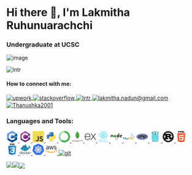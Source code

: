 
<h1>Hi there 👋, I'm Lakmitha Ruhunuarachchi</h1>
<h3>Undergraduate at UCSC </h3> 

![image](https://www.codewars.com/users/Lakmitha/badges/micro)
<p align="left"> <img src="https://komarev.com/ghpvc/?username=lntr&label=Profile%20views&color=0e75b6&style=flat" alt="lntr" /> </p>

<h4 align="left">How to connect with me:</h4>
  <a href="https://www.upwork.com/freelancers/~013c39a80a4fa3cea8" target="blank">
    <img align="center" src="https://cdn.jsdelivr.net/npm/simple-icons@3.0.1/icons/upwork.svg" alt="upwork" height="30" width="30" />
  </a>
  <a href="https://stackoverflow.com/users/22231480/lntr" target="blank">
    <img align="center" src="https://cdn.jsdelivr.net/npm/simple-icons@3.0.1/icons/stackoverflow.svg" alt="stackoverflow" height="30" width="30" />
  </a>
  <a href="https://www.codewars.com/users/Lakmitha" target="blank">
    <img align="center" src="https://cdn.jsdelivr.net/npm/simple-icons@3.0.1/icons/codewars.svg" alt="lntr" height="30" width="30" />
  </a>
   <a href="mailto: lakmitha.nadun@gmail.com" target="blank">
    <img align="center" src="https://cdn.jsdelivr.net/npm/simple-icons@3.0.1/icons/gmail.svg" alt="lakmitha.nadun@gmail.com" height="30" width="30" />
  </a>
  <a href="https://web.facebook.com/Thanushka2001/" target="blank">
    <img align="center" src="https://cdn.jsdelivr.net/npm/simple-icons@3.0.1/icons/facebook.svg" alt="Thanushka2001" height="30" width="30" />
  </a>
  

<h3 align="left">Languages and Tools:</h3>
<p align="left">  
  <a href="https://gcc.gnu.org/" target="_blank" rel="noreferrer"> <img src="https://raw.githubusercontent.com/devicons/devicon/master/icons/cplusplus/cplusplus-original.svg" alt="cplusplus" width="30" height="30"/> </a> 
 <a href="https://dotnet.microsoft.com/en-us/languages/csharp" target="_blank" rel="noreferrer"> <img src="https://raw.githubusercontent.com/devicons/devicon/master/icons/csharp/csharp-original.svg" alt="csharp" width="30" height="30"/> </a>
  <a href="https://developer.mozilla.org/en-US/docs/Web/JavaScript" target="_blank" rel="noreferrer"> <img src="https://raw.githubusercontent.com/devicons/devicon/master/icons/javascript/javascript-original.svg" alt="javascript" width="30" height="30"/> </a> 
  <a href="https://www.python.org/" target="_blank" rel="noreferrer"> <img src="https://raw.githubusercontent.com/devicons/devicon/master/icons/python/python-original.svg" alt="python" width="30" height="30"/> </a> 
  <a href="https://www.anaconda.com/" target="_blank" rel="noreferrer"> <img src="https://github.com/devicons/devicon/blob/master/icons/anaconda/anaconda-original.svg" alt="anaconda" width="30" height="30"/> </a> 
  <a href="https://www.mongodb.com/" target="_blank" rel="noreferrer"> <img src="https://raw.githubusercontent.com/devicons/devicon/master/icons/mongodb/mongodb-original-wordmark.svg" alt="mongodb" width="30" height="30"/> </a> 
  <a href="https://expressjs.com/" target="_blank" rel="noreferrer"> <img src="https://github.com/devicons/devicon/blob/master/icons/express/express-original.svg" alt="expressjs" width="30" height="30"/> </a> 
  <a href="https://reactjs.org/" target="_blank" rel="noreferrer"> <img src="https://raw.githubusercontent.com/devicons/devicon/master/icons/react/react-original-wordmark.svg" alt="react" width="30" height="30"/> </a> 
  <a href="https://nodejs.org/en" target="_blank" rel="noreferrer"> <img src="https://raw.githubusercontent.com/devicons/devicon/master/icons/nodejs/nodejs-original-wordmark.svg" alt="nodejs" width="30" height="30"/> </a> 
  <a href="https://www.mysql.com/" target="_blank" rel="noreferrer"> <img src="https://raw.githubusercontent.com/devicons/devicon/master/icons/mysql/mysql-original-wordmark.svg" alt="mysql" width="30" height="30"/> </a>
  <a href="https://www.php.net/" target="_blank" rel="noreferrer"> <img src="https://github.com/devicons/devicon/blob/master/icons/php/php-original.svg" alt="php" width="30" height="30"/> </a>
  <a href="https://go.dev/" target="_blank" rel="noreferrer"> <img src="https://github.com/devicons/devicon/blob/master/icons/go/go-original.svg" alt="golang" width="30" height="30"/> </a> 
  <a href="https://www.rust-lang.org/" target="_blank" rel="noreferrer"> <img src="https://github.com/devicons/devicon/blob/master/icons/rust/rust-original.svg" alt="rust" width="30" height="30"/> </a> 
  <a href="https://www.w3.org/html/" target="_blank" rel="noreferrer"> <img src="https://raw.githubusercontent.com/devicons/devicon/master/icons/html5/html5-original-wordmark.svg" alt="html5" width="30" height="30"/> </a> 
  <a href="https://www.w3schools.com/css/" target="_blank" rel="noreferrer"> <img src="https://raw.githubusercontent.com/devicons/devicon/master/icons/css3/css3-original-wordmark.svg" alt="css3" width="30" height="30"/> </a> 
  <a href="https://www.docker.com/" target="_blank" rel="noreferrer"> <img src="https://raw.githubusercontent.com/devicons/devicon/master/icons/docker/docker-original-wordmark.svg" alt="docker" width="30" height="30"/> </a> 
  <a href="https://kubernetes.io/" target="_blank" rel="noreferrer"> <img src="https://github.com/devicons/devicon/blob/master/icons/kubernetes/kubernetes-original.svg" alt="k8s" width="30" height="30"/> </a> 
  <a href="https://aws.amazon.com/" target="_blank" rel="noreferrer"> <img src="https://github.com/devicons/devicon/blob/master/icons/amazonwebservices/amazonwebservices-original-wordmark.svg" alt="aws" width="30" height="30"/> </a> 
  <a href="https://git-scm.com/" target="_blank" rel="noreferrer"> <img src="https://www.vectorlogo.zone/logos/git-scm/git-scm-icon.svg" alt="git" width="30" height="30"/> </a> 
</p>

<img align="left" src="https://github-readme-stats.vercel.app/api/top-langs?username=lntr&show=cpp&hide=css,scss,html,batchfile&show_icons=true&locale=en&layout=compact">
<img align="center" src="https://github-readme-stats.vercel.app/api?username=lntr">
<img align="left" src="https://github-readme-streak-stats.herokuapp.com/?user=lntr&">
